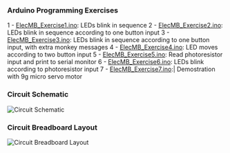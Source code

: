 ### Arduino Programming Exercises
1 - [ElecMB_Exercise1.ino](https://bitbucket.org/mtejada11/arduino/src/master/ElecMB_2017_11/ElecMB_Exercise1.ino): LEDs blink in sequence
2 - [ElecMB_Exercise2.ino](https://bitbucket.org/mtejada11/arduino/src/master/ElecMB_2017_11/ElecMB_Exercise2.ino): LEDs blink in sequence according to one button input
3 - [ElecMB_Exercise3.ino](https://bitbucket.org/mtejada11/arduino/src/master/ElecMB_2017_11/ElecMB_Exercise3.ino): LEDs blink in sequence according to one button input, with extra monkey messages
4 - [ElecMB_Exercise4.ino](https://bitbucket.org/mtejada11/arduino/src/master/ElecMB_2017_11/ElecMB_Exercise4.ino): LED moves according to two button input 
5 - [ElecMB_Exercise5.ino](https://bitbucket.org/mtejada11/arduino/src/master/ElecMB_2017_11/ElecMB_Exercise5.ino): Read photoresistor input and print to serial monitor 
6 - [ElecMB_Exercise6.ino](https://bitbucket.org/mtejada11/arduino/src/master/ElecMB_2017_11/ElecMB_Exercise6.ino): LEDs blink according to photoresistor input 
7 - [ElecMB_Exercise7.ino](https://bitbucket.org/mtejada11/arduino/src/master/ElecMB_2017_11/ElecMB_Exercise7.ino):| Demostration with 9g micro servo motor

### Circuit Schematic
![Circuit Schematic](https://bytebucket.org/mtejada11/arduino/raw/master/ElecMB_2017_11/Circuit_1_Schematic.png)



### Circuit Breadboard Layout
![Circuit Breadboard Layout](https://bytebucket.org/mtejada11/arduino/raw/master/ElecMB_2017_11/Circuit_2_BreadboardLayout.png)